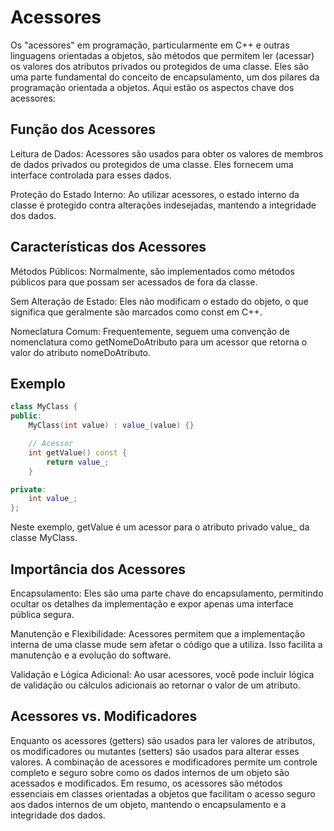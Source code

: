 # Acessores

Os "acessores" em programação, particularmente em C++ e outras linguagens orientadas a objetos, são métodos que permitem ler (acessar) os valores dos atributos privados ou protegidos de uma classe. Eles são uma parte fundamental do conceito de encapsulamento, um dos pilares da programação orientada a objetos. Aqui estão os aspectos chave dos acessores:

## Função dos Acessores

Leitura de Dados: Acessores são usados para obter os valores de membros de dados privados ou protegidos de uma classe. Eles fornecem uma interface controlada para esses dados.

Proteção do Estado Interno: Ao utilizar acessores, o estado interno da classe é protegido contra alterações indesejadas, mantendo a integridade dos dados.

## Características dos Acessores

Métodos Públicos: Normalmente, são implementados como métodos públicos para que possam ser acessados de fora da classe.

Sem Alteração de Estado: Eles não modificam o estado do objeto, o que significa que geralmente são marcados como const em C++.

Nomeclatura Comum: Frequentemente, seguem uma convenção de nomenclatura como getNomeDoAtributo para um acessor que retorna o valor do atributo nomeDoAtributo.

## Exemplo

```cpp
class MyClass {
public:
    MyClass(int value) : value_(value) {}

    // Acessor
    int getValue() const {
        return value_;
    }

private:
    int value_;
};
```

Neste exemplo, getValue é um acessor para o atributo privado value_ da classe MyClass.

## Importância dos Acessores
Encapsulamento: Eles são uma parte chave do encapsulamento, permitindo ocultar os detalhes da implementação e expor apenas uma interface pública segura.

Manutenção e Flexibilidade: Acessores permitem que a implementação interna de uma classe mude sem afetar o código que a utiliza. Isso facilita a manutenção e a evolução do software.

Validação e Lógica Adicional: Ao usar acessores, você pode incluir lógica de validação ou cálculos adicionais ao retornar o valor de um atributo.

## Acessores vs. Modificadores

Enquanto os acessores (getters) são usados para ler valores de atributos, os modificadores ou mutantes (setters) são usados para alterar esses valores.
A combinação de acessores e modificadores permite um controle completo e seguro sobre como os dados internos de um objeto são acessados e modificados.
Em resumo, os acessores são métodos essenciais em classes orientadas a objetos que facilitam o acesso seguro aos dados internos de um objeto, mantendo o encapsulamento e a integridade dos dados.